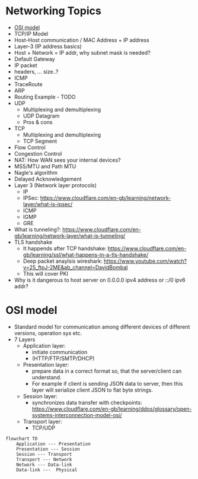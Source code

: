 # Networking Topics
* [OSI model](#osi-model)
* TCP/IP Model
* Host-Host communication / MAC Address + IP address
* Layer-3 (IP address basics)
* Host + Network = IP addr, why subnet mask is needed?
* Default Gateway
* IP packet
* headers, ... size..?
* ICMP
* TraceRoute
* ARP
* Routing Example - TODO
* UDP
	* Multiplexing and demultiplexing
	* UDP Datagram
	* Pros & cons
* TCP
	* Multiplexing and demultiplexing
	* TCP Segment
* Flow Control
* Congestion Control
* NAT: How WAN sees your internal devices?
* MSS/MTU and Path MTU
* Nagle's algorithm
* Delayed Acknowledgement
* Layer 3 (Network layer protocols)
	* IP
	* IPSec: https://www.cloudflare.com/en-gb/learning/network-layer/what-is-ipsec/
	* ICMP
	* IGMP
	* GRE
* What is tunneling?: https://www.cloudflare.com/en-gb/learning/network-layer/what-is-tunneling/
* TLS handshake 
	* It happends after TCP handshake: https://www.cloudflare.com/en-gb/learning/ssl/what-happens-in-a-tls-handshake/
	* Deep packet anaylsis wireshark: https://www.youtube.com/watch?v=25_ftpJ-2ME&ab_channel=DavidBombal
	* This will cover PKI
* Why is it dangerous to host server on 0.0.0.0 ipv4 address or ::/0 ipv6 addr?



# OSI model
* Standard model for communication among different devices of different versions, operation sys etc.
* 7 Layers 
	* Application layer: 
		* initiate communication
		* (HTTP/FTP/SMTP/DHCP)
	* Presentation layer: 
		* prepare data in a correct format so, that the server/client can understand.
		* For example if client is sending JSON data to server, then this layer will serialize client JSON to flat byte strings.
	* Session layer:
		* synchronizes data transfer with checkpoints: https://www.cloudflare.com/en-gb/learning/ddos/glossary/open-systems-interconnection-model-osi/
	* Transport layer:
		* TCP/UDP
	
```mermaid
flowchart TD
    Application --- Presentation
    Presentation --- Session
    Session --- Transport
    Transport --- Network
    Network --- Data-link
    Data-link ---  Physical
```
